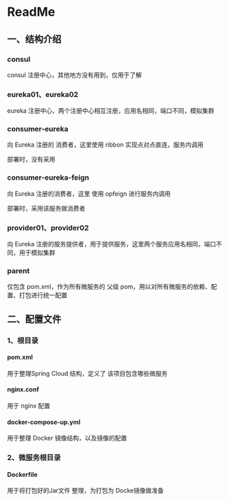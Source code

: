 # ReadMe

## 一、结构介绍

### consul

consul 注册中心，其他地方没有用到，仅用于了解

### eureka01、eureka02

eureka 注册中心，两个注册中心相互注册，应用名相同，端口不同，模拟集群

### consumer-eureka

向 Eureka 注册的 消费者，这里使用 ribbon 实现点对点直连，服务内调用

部署时，没有采用

### consumer-eureka-feign

向 Eureka 注册的消费者，这里 使用 opfeign 进行服务内调用

部署时，采用该服务做消费者

### provider01、provider02

向 Eureka 注册的服务提供者，用于提供服务，这里两个服务应用名相同，端口不同，用于模拟集群

### parent

仅包含 pom.xml，作为所有微服务的 父级 pom，用以对所有微服务的依赖、配置、打包进行统一配置

## 二、配置文件

### 1、根目录 

#### pom.xml

用于整理Spring Cloud 结构，定义了 该项目包含哪些微服务 

#### nginx.conf

用于 nginx 配置

#### docker-compose-up.yml

用于整理 Docker 镜像结构，以及镜像的配置

### 2、微服务根目录

#### Dockerfile 

用于将打包好的Jar文件 整理，为打包为 Docke镜像做准备

